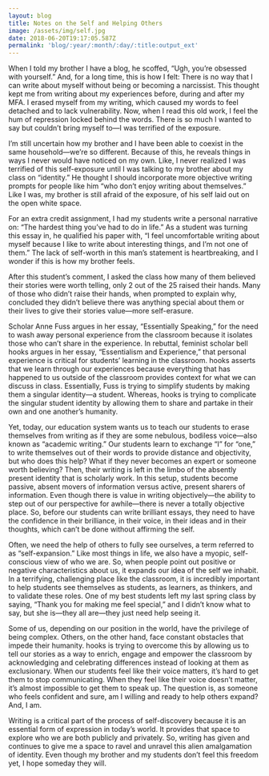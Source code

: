```yaml
---
layout: blog
title: Notes on the Self and Helping Others
image: /assets/img/self.jpg
date: 2018-06-20T19:17:05.587Z
permalink: 'blog/:year/:month/:day/:title:output_ext'
---
```

When I told my brother I have a blog, he scoffed, “Ugh, you’re obsessed with yourself.” And, for a long time, this is how I felt: There is no way that I can write about myself without being or becoming a narcissist. This thought kept me from writing about my experiences before, during and after my MFA. I erased myself from my writing, which caused my words to feel detached and to lack vulnerability. Now, when I read this old work, I feel the hum of repression locked behind the words. There is so much I wanted to say but couldn’t bring myself to—I was terrified of the exposure. 

I’m still uncertain how my brother and I have been able to coexist in the same household—we’re so different. Because of this, he reveals things in ways I never would have noticed on my own. Like, I never realized I was terrified of this self-exposure until I was talking to my brother about my class on “identity.” He thought I should incorporate more objective writing prompts for people like him “who don’t enjoy writing about themselves.” Like I was, my brother is still afraid of the exposure, of his self laid out on the open white space. 

For an extra credit assignment, I had my students write a personal narrative on: “The hardest thing you’ve had to do in life.” As a student was turning this essay in, he qualified his paper with, “I feel uncomfortable writing about myself because I like to write about interesting things, and I’m not one of them.” The lack of self-worth in this man’s statement is heartbreaking, and I wonder if this is how my brother feels.

After this student’s comment, I asked the class how many of them believed their stories were worth telling, only 2 out of the 25 raised their hands. Many of those who didn’t raise their hands, when prompted to explain why, concluded they didn’t believe there was anything special about them or their lives to give their stories value—more self-erasure.

Scholar Anne Fuss argues in her essay, “Essentially Speaking,” for the need to wash away personal experience from the classroom because it isolates those who can’t share in the experience. In rebuttal, feminist scholar bell hooks argues in her essay, “Essentialism and Experience,” that personal experience is critical for students’ learning in the classroom. hooks asserts that we learn through our experiences because everything that has happened to us outside of the classroom provides context for what we can discuss in class. Essentially, Fuss is trying to simplify students by making them a singular identity—a student. Whereas, hooks is trying to complicate the singular student identity by allowing them to share and partake in their own and one another’s humanity. 

Yet, today, our education system wants us to teach our students to erase themselves from writing as if they are some nebulous, bodiless voice—also known as “academic writing.” Our students learn to exchange “I” for “one,” to write themselves out of their words to provide distance and objectivity, but who does this help? What if they never becomes an expert or someone worth believing? Then, their writing is left in the limbo of the absently present identity that is scholarly work. In this setup, students become passive, absent movers of information versus active, present sharers of information. Even though there is value in writing objectively—the ability to step out of our perspective for awhile—there is never a totally objective place. So, before our students can write brilliant essays, they need to have the confidence in their brilliance, in their voice, in their ideas and in their thoughts, which can’t be done without affirming the self.

Often, we need the help of others to fully see ourselves, a term referred to as “self-expansion.” Like most things in life, we also have a myopic, self-conscious view of who we are. So, when people point out positive or negative characteristics about us, it expands our idea of the self we inhabit. In a terrifying, challenging place like the classroom, it is incredibly important to help students see themselves as students, as learners, as thinkers, and to validate these roles. One of my best students left my last spring class by saying, “Thank you for making me feel special,” and I didn’t know what to say, but she is—they all are—they just need help seeing it.

Some of us, depending on our position in the world, have the privilege of being complex. Others, on the other hand, face constant obstacles that impede their humanity. hooks is trying to overcome this by allowing us to tell our stories as a way to enrich, engage and empower the classroom by acknowledging and celebrating differences instead of looking at them as exclusionary. When our students feel like their voice matters, it’s hard to get them to stop communicating. When they feel like their voice doesn’t matter, it’s almost impossible to get them to speak up. The question is, as someone who feels confident and sure, am I willing and ready to help others expand? And, I am.

Writing is a critical part of the process of self-discovery because it is an essential form of expression in today’s world. It provides that space to explore who we are both publicly and privately. So, writing has given and continues to give me a space to ravel and unravel this alien amalgamation of identity. Even though my brother and my students don’t feel this freedom yet, I hope someday they will.
